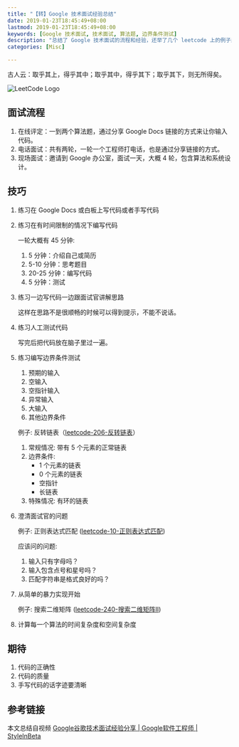 ```yaml
---
title: "【转】Google 技术面试经验总结"
date: 2019-01-23T18:45:49+08:00
lastmod: 2019-01-23T18:45:49+08:00
keywords: [Google 技术面试, 技术面试, 算法题, 边界条件测试]
description: "总结了 Google 技术面试的流程和经验，还举了几个 leetcode 上的例子来说明边界条件测试。"
categories: [Misc]

---
```


古人云：取乎其上，得乎其中；取乎其中，得乎其下；取乎其下，则无所得矣。

<!--more-->

![LeetCode Logo](/images/how-to-crack-google-coding-interview/leetcode-logo.webp "LeetCode Logo")

## 面试流程

1. 在线评定：一到两个算法题，通过分享 Google Docs 链接的方式来让你输入代码。
2. 电话面试：共有两轮，一轮一个工程师打电话，也是通过分享链接的方式。
3. 现场面试：邀请到 Google 办公室，面试一天，大概 4 轮，包含算法和系统设计。

## 技巧

1. 练习在 Google Docs 或白板上写代码或者手写代码

2. 练习在有时间限制的情况下编写代码

    一轮大概有 45 分钟:

    1. 5 分钟：介绍自己或简历
    2. 5-10 分钟：思考题目
    3. 20-25 分钟：编写代码
    4. 5 分钟：测试

3. 练习一边写代码一边跟面试官讲解思路

    这样在思路不是很顺畅的时候可以得到提示，不能不说话。

4. 练习人工测试代码

    写完后把代码放在脑子里过一遍。

5. 练习编写边界条件测试

    1. 预期的输入
    2. 空输入
    3. 空指针输入
    4. 异常输入
    5. 大输入
    6. 其他边界条件

    例子: 反转链表（[leetcode-206-反转链表](https://leetcode-cn.com/problems/reverse-linked-list/ "leetcode-206-反转链表")）

    1. 常规情况: 带有 5 个元素的正常链表
    2. 边界条件:
        * 1 个元素的链表
        * 0 个元素的链表
        * 空指针
        * 长链表
    3. 特殊情况: 有环的链表

6. 澄清面试官的问题

    例子: 正则表达式匹配 ([leetcode-10-正则表达式匹配](https://leetcode-cn.com/problems/regular-expression-matching/ "leetcode-10-正则表达式匹配"))

    应该问的问题:

    1. 输入只有字母吗？
    2. 输入包含点号和星号吗？
    3. 匹配字符串是格式良好的吗？

7. 从简单的暴力实现开始

    例子: 搜索二维矩阵 ([leetcode-240-搜索二维矩阵II](https://leetcode-cn.com/problems/search-a-2d-matrix-ii/ "leetcode-240-搜索二维矩阵II"))

8. 计算每一个算法的时间复杂度和空间复杂度

## 期待

1. 代码的正确性
2. 代码的质量
3. 手写代码的话字迹要清晰

## 参考链接

本文总结自视频 [Google谷歌技术面试经验分享 | Google软件工程师 | StyleInBeta](https://www.bilibili.com/video/av41269529 "Google谷歌技术面试经验分享 | Google软件工程师 | StyleInBeta")